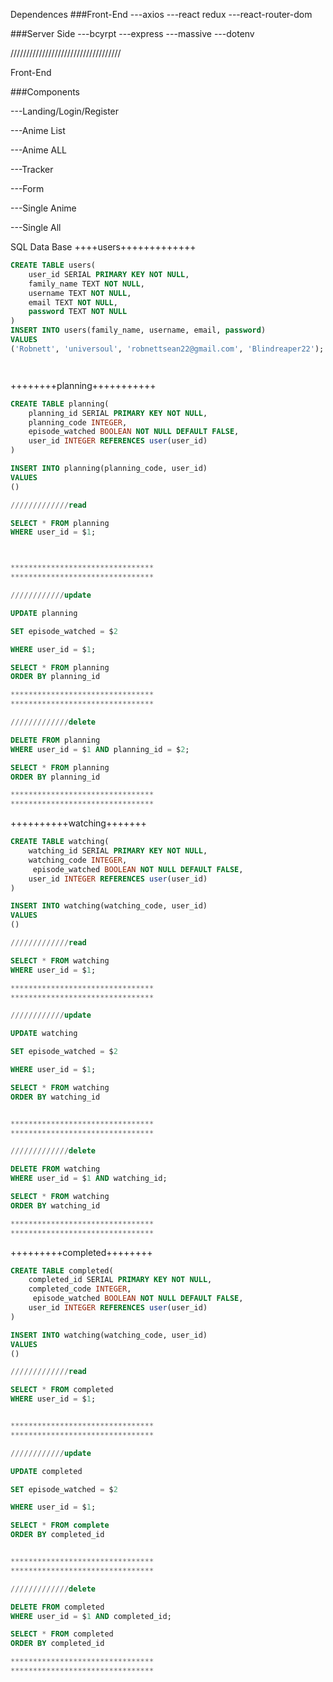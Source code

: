Dependences
###Front-End
---axios
---react redux
---react-router-dom

###Server Side
---bcyrpt
---express
---massive
---dotenv

///////////////////////////////////

Front-End

###Components

---Landing/Login/Register

---Anime List

---Anime ALL

---Tracker

---Form

---Single Anime

---Single All

SQL Data Base
++++users+++++++++++++

```sql
CREATE TABLE users(
    user_id SERIAL PRIMARY KEY NOT NULL,
    family_name TEXT NOT NULL,
    username TEXT NOT NULL,
    email TEXT NOT NULL,
    password TEXT NOT NULL
)
INSERT INTO users(family_name, username, email, password)
VALUES
('Robnett', 'universoul', 'robnettsean22@gmail.com', 'Blindreaper22');




```

++++++++planning+++++++++++

```sql
CREATE TABLE planning(
    planning_id SERIAL PRIMARY KEY NOT NULL,
    planning_code INTEGER,
    episode_watched BOOLEAN NOT NULL DEFAULT FALSE,
    user_id INTEGER REFERENCES user(user_id)
)

INSERT INTO planning(planning_code, user_id)
VALUES
()

/////////////read

SELECT * FROM planning
WHERE user_id = $1;



********************************
********************************

////////////update

UPDATE planning

SET episode_watched = $2

WHERE user_id = $1;

SELECT * FROM planning
ORDER BY planning_id

********************************
********************************

/////////////delete

DELETE FROM planning
WHERE user_id = $1 AND planning_id = $2;

SELECT * FROM planning
ORDER BY planning_id

********************************
********************************

```

++++++++++watching+++++++

```sql
CREATE TABLE watching(
    watching_id SERIAL PRIMARY KEY NOT NULL,
    watching_code INTEGER,
     episode_watched BOOLEAN NOT NULL DEFAULT FALSE,
    user_id INTEGER REFERENCES user(user_id)
)

INSERT INTO watching(watching_code, user_id)
VALUES
()

/////////////read

SELECT * FROM watching
WHERE user_id = $1;

********************************
********************************

////////////update

UPDATE watching

SET episode_watched = $2

WHERE user_id = $1;

SELECT * FROM watching
ORDER BY watching_id


********************************
********************************

/////////////delete

DELETE FROM watching
WHERE user_id = $1 AND watching_id;

SELECT * FROM watching
ORDER BY watching_id

********************************
********************************

```

+++++++++completed++++++++

```sql
CREATE TABLE completed(
    completed_id SERIAL PRIMARY KEY NOT NULL,
    completed_code INTEGER,
     episode_watched BOOLEAN NOT NULL DEFAULT FALSE,
    user_id INTEGER REFERENCES user(user_id)
)

INSERT INTO watching(watching_code, user_id)
VALUES
()

/////////////read

SELECT * FROM completed
WHERE user_id = $1;


********************************
********************************

////////////update

UPDATE completed

SET episode_watched = $2

WHERE user_id = $1;

SELECT * FROM complete
ORDER BY completed_id


********************************
********************************

/////////////delete

DELETE FROM completed
WHERE user_id = $1 AND completed_id;

SELECT * FROM completed
ORDER BY completed_id

********************************
********************************

```
